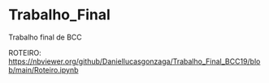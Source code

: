# Trabalho_Final
Trabalho final de BCC

ROTEIRO: https://nbviewer.org/github/Daniellucasgonzaga/Trabalho_Final_BCC19/blob/main/Roteiro.ipynb
